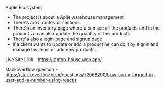 Apple Ecosystem

- The project is about a Aplle warehouse management
- There's are 5 routes or sections
- There's an inventory page where u can see all the products and in the products u can also update the quantity of the products 
- There's also a login page and signup page
- if a client wants to update or add a product he can do it by signin and manage his items or add new products.


Live Site Link - https://laptop-house.web.app/


stackoverflow question - https://stackoverflow.com/questions/72068290/how-can-a-logged-in-user-add-a-number-using-reactjs
